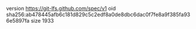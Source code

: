 version https://git-lfs.github.com/spec/v1
oid sha256:ab478445afb6c181d829c5c2edf8a0de8dbc6dac0f7fe8a9f385fa936e5897fa
size 1933
